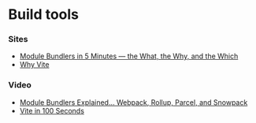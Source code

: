 # Build tools

### Sites

- [Module Bundlers in 5 Minutes — the What, the Why, and the Which](https://betterprogramming.pub/javascript-module-bundlers-2a1e9307d057)
- [Why Vite](https://vitejs.dev/guide/why.html)

### Video

- [Module Bundlers Explained... Webpack, Rollup, Parcel, and Snowpack](https://www.youtube.com/watch?v=5IG4UmULyoA)
- [Vite in 100 Seconds](https://www.youtube.com/watch?v=KCrXgy8qtjM)
